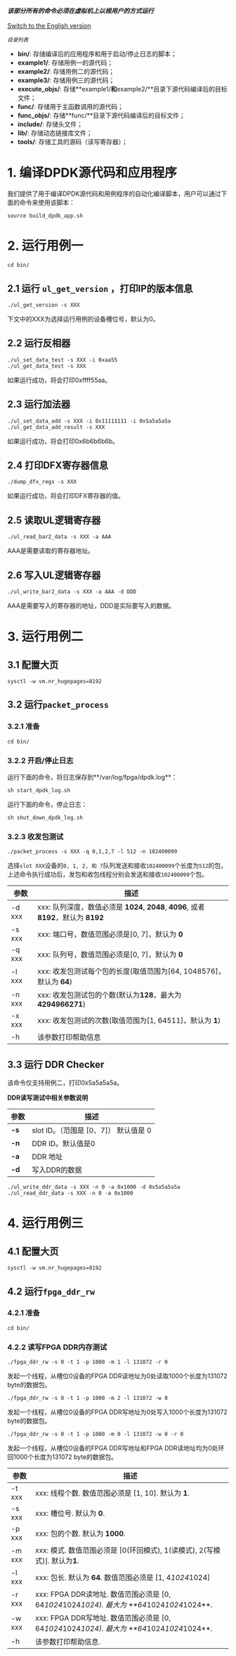 ### *`该部分所有的命令必须在虚拟机上以根用户的方式运行`* ###

[Switch to the English version](./README.md)

*`目录列表`*

* **bin/**: 存储编译后的应用程序和用于启动/停止日志的脚本；  
* **example1/**: 存储用例一的源代码；  
* **example2/**: 存储用例二的源代码；  
* **example3/**: 存储用例三的源代码； 
* **execute_objs/**: 存储**example1/**和**example2/**目录下源代码编译后的目标文件；  
* **func/**: 存储用于主函数调用的源代码；  
* **func_objs/**: 存储**func/**目录下源代码编译后的目标文件；  
* **include/**: 存储头文件；  
* **lib/**: 存储动态链接库文件；  
* **tools/**: 存储工具的源码（读写寄存器）； 

# 1. 编译DPDK源代码和应用程序  
我们提供了用于编译DPDK源代码和用例程序的自动化编译脚本，用户可以通过下面的命令来使用该脚本：

`source build_dpdk_app.sh`

# 2. 运行用例一

`cd bin/`

## 2.1 运行 `ul_get_version` ，打印IP的版本信息
`./ul_get_version -s XXX`

下文中的XXX为选择运行用例的设备槽位号，默认为0。  

## 2.2 运行反相器

`./ul_set_data_test -s XXX -i 0xaa55`  
`./ul_get_data_test -s XXX`

如果运行成功，将会打印0xffff55aa。

## 2.3 运行加法器

`./ul_set_data_add -s XXX -i 0x11111111 -i 0x5a5a5a5a`  
`./ul_get_data_add_result -s XXX`  

如果运行成功，将会打印0x6b6b6b6b。

## 2.4 打印DFX寄存器信息

`./dump_dfx_regs -s XXX`  

如果运行成功，将会打印DFX寄存器的值。

## 2.5 读取UL逻辑寄存器

`./ul_read_bar2_data -s XXX -a AAA`  

AAA是需要读取的寄存器地址。

## 2.6 写入UL逻辑寄存器

`./ul_write_bar2_data -s XXX -a AAA -d DDD`  

AAA是需要写入的寄存器的地址，DDD是实际要写入的数据。

# 3. 运行用例二
## 3.1 配置大页

`sysctl -w vm.nr_hugepages=8192`

## 3.2 运行`packet_process`
### 3.2.1 准备

`cd bin/`

### 3.2.2 开启/停止日志

运行下面的命令，将日志保存到**/var/log/fpga/dpdk.log**：

`sh start_dpdk_log.sh`

运行下面的命令，停止日志：

`sh shut_down_dpdk_log.sh`

### 3.2.3 收发包测试

`./packet_process -s XXX -q 0,1,2,7 -l 512 -n 102400099`  

选择`slot XXX`设备的`0, 1, 2, 和 7`队列发送和接收`102400099`个长度为`512`的包，  
上述命令执行成功后，发包和收包线程分别会发送和接收`102400099`个包。

| 参数     | 描述                                       |
| ------ | ---------------------------------------- |
| -d xxx | xxx: 队列深度，数值必须是 **1024**, **2048**, **4096**, 或者 **8192**，默认为 **8192** |
| -s xxx | xxx: 端口号，数值范围必须是[0, 7]，默认为 **0**         |
| -q xxx | xxx: 队列号，数值范围必须是[0, 7]，默认为 **0**         |
| -l xxx | xxx: 收发包测试每个包的长度(取值范围为[64, 1048576]，默认为 **64**) |
| -n xxx | xxx: 收发包测试包的个数(默认为**128**，最大为**4294966271**) |
| -x xxx | xxx: 收发包测试的次数(取值范围为[1, 64511]，默认为 **1**) |
| -h     | 该参数打印帮助信息                                |

## 3.3 运行 DDR Checker

该命令仅支持用例二，打印0x5a5a5a5a。

**DDR读写测试中相关参数说明**  

| 参数     | 描述                         |
| ------ | -------------------------- |
| **-s** | slot ID。（范围是 [0、7]） 默认值是 0 |
| **-n** | DDR ID。默认值是0               |
| **-a** | DDR 地址                     |
| **-d** | 写入DDR的数据                   |

`./ul_write_ddr_data -s XXX -n 0 -a 0x1000 -d 0x5a5a5a5a`  
`./ul_read_ddr_data -s XXX -n 0 -a 0x1000`  

# 4. 运行用例三
## 4.1 配置大页

`sysctl -w vm.nr_hugepages=8192`  

## 4.2 运行`fpga_ddr_rw`
### 4.2.1 准备

`cd bin/`  

### 4.2.2 读写FPGA DDR内存测试

`./fpga_ddr_rw -s 0 -t 1 -p 1000 -m 1 -l 131072 -r 0`  

发起一个线程，从槽位0设备的FPGA DDR读地址为0处读取1000个长度为131072 byte的数据包。

`./fpga_ddr_rw -s 0 -t 1 -p 1000 -m 2 -l 131072 -w 0`  

发起一个线程，从槽位0设备的FPGA DDR写地址为0处写入1000个长度为131072 byte的数据包。

`./fpga_ddr_rw -s 0 -t 1 -p 1000 -m 0 -l 131072 -w 0 -r 0`  

发起一个线程，从槽位0设备的FPGA DDR写地址和FPGA DDR读地址均为0处环回1000个长度为131072 byte的数据包。

| 参数     | 描述                                       |
| ------ | ---------------------------------------- |
| -t xxx | xxx: 线程个数. 数值范围必须是 [1, 10]. 默认为 **1**.   |
| -s xxx | xxx: 槽位号. 默认为 **0**.                     |
| -p xxx | xxx: 包的个数. 默认为 **1000**.                 |
| -m xxx | xxx: 模式. 数值范围必须是 [0(环回模式), 1(读模式), 2(写模式)]. 默认为**1**. |
| -l xxx | xxx: 包长. 默认为 **64**. 数值范围必须是 [1, 4*1024*1024] |
| -r xxx | xxx: FPGA DDR读地址. 数值范围必须是 [0, 64*1024*1024*1024). 最大为 **64*1024*1024*1024**. |
| -w xxx | xxx: FPGA DDR写地址. 数值范围必须是 [0, 64*1024*1024*1024). 最大为 **64*1024*1024*1024**. |
| -h     | 该参数打印帮助信息.                               |


